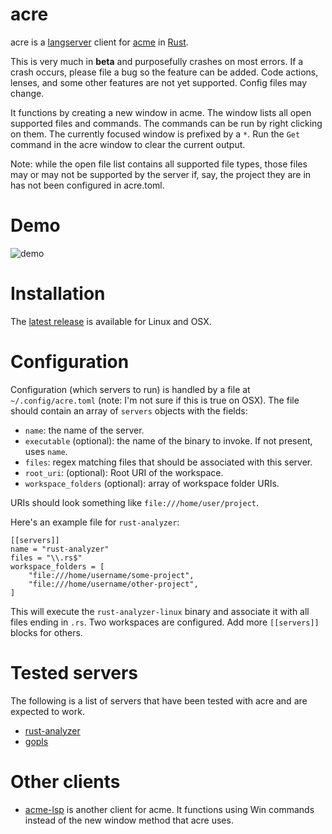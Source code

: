 # acre

acre is a [langserver](https://langserver.org/) client for [acme](https://www.youtube.com/watch?v=dP1xVpMPn8M) in [Rust](https://www.rust-lang.org/).

This is very much in **beta** and purposefully crashes on most errors. If a crash occurs, please file a bug so the feature can be added. Code actions, lenses, and some other features are not yet supported. Config files may change.

It functions by creating a new window in acme. The window lists all open supported files and commands. The commands can be run by right clicking on them. The currently focused window is prefixed by a `*`. Run the `Get` command in the acre window to clear the current output.

Note: while the open file list contains all supported file types, those files may or may not be supported by the server if, say, the project they are in has not been configured in acre.toml.

# Demo

![demo](https://user-images.githubusercontent.com/41181/79060721-afaa9080-7c45-11ea-92be-12846b108cf7.gif)

# Installation

The [latest release](https://github.com/mjibson/acre/releases/latest) is available for Linux and OSX.

# Configuration

Configuration (which servers to run) is handled by a file at `~/.config/acre.toml` (note: I'm not sure if this is true on OSX). The file should contain an array of `servers` objects with the fields:

- `name`: the name of the server.
- `executable` (optional): the name of the binary to invoke. If not present, uses `name`.
- `files`: regex matching files that should be associated with this server.
- `root_uri`: (optional): Root URI of the workspace.
- `workspace_folders` (optional): array of workspace folder URIs.

URIs should look something like `file:///home/user/project`.

Here's an example file for `rust-analyzer`:

```
[[servers]]
name = "rust-analyzer"
files = "\\.rs$"
workspace_folders = [
	"file:///home/username/some-project",
	"file:///home/username/other-project",
]
```

This will execute the `rust-analyzer-linux` binary and associate it with all files ending in `.rs`. Two workspaces are configured. Add more `[[servers]]` blocks for others.

# Tested servers

The following is a list of servers that have been tested with acre and are expected to work.

- [rust-analyzer](https://rust-analyzer.github.io/)
- [gopls](https://github.com/golang/tools/blob/master/gopls/README.md)

# Other clients

- [acme-lsp](https://github.com/fhs/acme-lsp) is another client for acme. It functions using Win commands instead of the new window method that acre uses.
